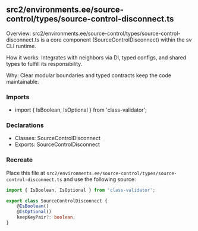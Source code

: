 ## src2/environments.ee/source-control/types/source-control-disconnect.ts

Overview: src2/environments.ee/source-control/types/source-control-disconnect.ts is a core component (SourceControlDisconnect) within the sv CLI runtime.

How it works: Integrates with neighbors via DI, typed configs, and shared types to fulfill its responsibility.

Why: Clear modular boundaries and typed contracts keep the code maintainable.

### Imports

- import { IsBoolean, IsOptional } from 'class-validator';

### Declarations

- Classes: SourceControlDisconnect
- Exports: SourceControlDisconnect

### Recreate

Place this file at `src2/environments.ee/source-control/types/source-control-disconnect.ts` and use the following source:

```ts
import { IsBoolean, IsOptional } from 'class-validator';

export class SourceControlDisconnect {
	@IsBoolean()
	@IsOptional()
	keepKeyPair?: boolean;
}

```
